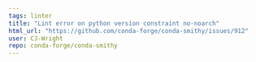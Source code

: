 ```yaml
---
tags: linter
title: "Lint error on python version constraint no-noarch"
html_url: "https://github.com/conda-forge/conda-smithy/issues/912"
user: CJ-Wright
repo: conda-forge/conda-smithy
---
```


